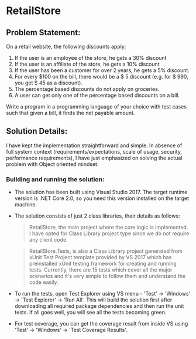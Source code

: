 
# RetailStore
## Problem Statement: 
On a retail website, the following discounts apply: 
1. If the user is an employee of the store, he gets a 30% discount 
2. If the user is an affiliate of the store, he gets a 10% discount 
3. If the user has been a customer for over 2 years, he gets a 5% discount. 
4. For every $100 on the bill, there would be a $ 5 discount (e.g. for $ 990, you get $ 45 as a discount). 
5. The percentage based discounts do not apply on groceries. 
6. A user can get only one of the percentage based discounts on a bill. 

Write a program in a programming language of your choice with test cases such that given a bill, it finds the net payable amount.

## Solution Details:
I have kept the implementation straightforward and simple. In absence of full system context (requirements/expectations, scale of usage, security, performance requirements), I have just emphasized on solving the actual problem with Object oriented mindset.

### Building and running the solution:
- The solution has been built using Visual Studio 2017. The target runtime version is .NET Core 2.0, so you need this version installed on the target machine.
- The solution consists of just 2 class libraries, their details as follows:
	>	RetailStore, the main project where the core logic is implemented. I have opted for Class Library project type since we do not require any client code. 
	
	>	RetailStore.Tests, is also a Class Library project generated from xUnit Test Project template provided by VS 2017 which has preinstalled xUnit testing framework for creating and running tests. Currently, there are 15 tests which cover all the major scenarios and it's very simple to follow them and understand the code easily.
- To run the tests, open Test Explorer using VS menu - 'Test' -> 'Windows' -> 'Test Explorer' -> 'Run All'. This will build the solution first after downloading all required package dependencies and then run the unit tests. If all goes well, you will see all the tests becoming green.  
- For test coverage, you can get the coverage result from inside VS using 'Test' -> 'Windows' -> 'Test Coverage Results'.
  

